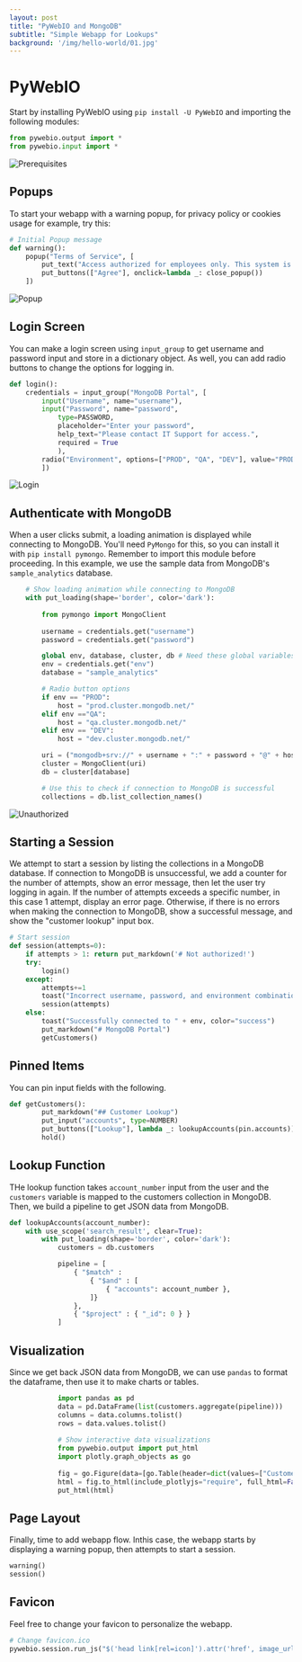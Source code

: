 ```yaml
---
layout: post
title: "PyWebIO and MongoDB"
subtitle: "Simple Webapp for Lookups"
background: '/img/hello-world/01.jpg'
---
```


# PyWebIO
Start by installing PyWebIO using `pip install -U PyWebIO` and importing the following modules:
```python
from pywebio.output import *
from pywebio.input import *
```
![Prerequisites](/img/pywebio-pymongo/01.png)

## Popups
To start your webapp with a warning popup, for privacy policy or cookies usage for example, try this:
```python
# Initial Popup message
def warning():
    popup("Terms of Service", [
        put_text("Access authorized for employees only. This system is monitored and uses cookies."),
        put_buttons(["Agree"], onclick=lambda _: close_popup())
    ])
```
![Popup](/img/pywebio-pymongo/02.png)

## Login Screen
You can make a login screen using `input_group` to get username and password input and store in a dictionary object.  As well, you can add radio buttons to change the options for logging in.
```python
def login():
    credentials = input_group("MongoDB Portal", [
        input("Username", name="username"),
        input("Password", name="password",
            type=PASSWORD,
            placeholder="Enter your password",
            help_text="Please contact IT Support for access.",
            required = True
            ),
        radio("Environment", options=["PROD", "QA", "DEV"], value="PROD", inline=True, required=True, name="env")
        ])
```

![Login](/img/pywebio-pymongo/03.png)

## Authenticate with MongoDB
When a user clicks submit, a loading animation is displayed while connecting to MongoDB.  You'll need `PyMongo` for this, so you can install it with `pip install pymongo`.  Remember to import this module  before proceeding.  In this example, we use the sample data from MongoDB's `sample_analytics` database.

```python
    # Show loading animation while connecting to MongoDB
    with put_loading(shape='border', color='dark'):
        
        from pymongo import MongoClient
        
        username = credentials.get("username")
        password = credentials.get("password")

        global env, database, cluster, db # Need these global variables later
        env = credentials.get("env")
        database = "sample_analytics"

        # Radio button options
        if env == "PROD":
            host = "prod.cluster.mongodb.net/"
        elif env =="QA":
            host = "qa.cluster.mongodb.net/"
        elif env == "DEV":
            host = "dev.cluster.mongodb.net/"

        uri = ("mongodb+srv://" + username + ":" + password + "@" + host + database)
        cluster = MongoClient(uri)
        db = cluster[database]

        # Use this to check if connection to MongoDB is successful
        collections = db.list_collection_names()
```

![Unauthorized](/img/pywebio-pymongo/04.png)

## Starting a Session
We attempt to start a session by listing the collections in a MongoDB database. If connection to MongoDB is unsuccessful, we add a counter for the number of attempts, show an error message, then let the user try logging in again.  If the number of attempts exceeds a specific number, in this case 1 attempt, display an error page.  Otherwise, if there is no errors when making the connection to MongoDB, show a successful message, and show the "customer lookup" input box.

```python
# Start session
def session(attempts=0):
    if attempts > 1: return put_markdown('# Not authorized!')
    try:
        login()
    except:
        attempts+=1
        toast("Incorrect username, password, and environment combination.", color="error")
        session(attempts)
    else:
        toast("Successfully connected to " + env, color="success")
        put_markdown("# MongoDB Portal")
        getCustomers()
```

## Pinned Items
You can pin input fields with the following.  

```python
def getCustomers():
        put_markdown("## Customer Lookup")
        put_input("accounts", type=NUMBER)
        put_buttons(["Lookup"], lambda _: lookupAccounts(pin.accounts))
        hold()
```

## Lookup Function
THe lookup function takes `account_number` input from the user and the `customers` variable is mapped to the customers collection in MongoDB.  Then, we build a pipeline to get JSON data from MongoDB.

```python
def lookupAccounts(account_number):
    with use_scope('search_result', clear=True):
        with put_loading(shape='border', color='dark'):
            customers = db.customers

            pipeline = [
                { "$match" : 
                    { "$and" : [
                        { "accounts": account_number }, 
                    ]}
                },
                { "$project" : { "_id": 0 } }
            ]
```

## Visualization
Since we get back JSON data from MongoDB, we can use `pandas` to format the dataframe, then use it to make charts or tables.

```python
            import pandas as pd
            data = pd.DataFrame(list(customers.aggregate(pipeline)))
            columns = data.columns.tolist()
            rows = data.values.tolist()
            
            # Show interactive data visualizations
            from pywebio.output import put_html
            import plotly.graph_objects as go
            
            fig = go.Figure(data=[go.Table(header=dict(values=["Customer Info"]), cells=dict(values=rows))])
            html = fig.to_html(include_plotlyjs="require", full_html=False)
            put_html(html)
```

## Page Layout
Finally, time to add webapp flow.  Inthis case, the webapp starts by displaying a warning popup, then attempts to start a session.

```python
warning()
session()
```

## Favicon
Feel free to change your favicon to personalize the webapp.
```python
# Change favicon.ico
pywebio.session.run_js("$('head link[rel=icon]').attr('href', image_url)", image_url="https://www.python.org/static/favicon.ico")
```